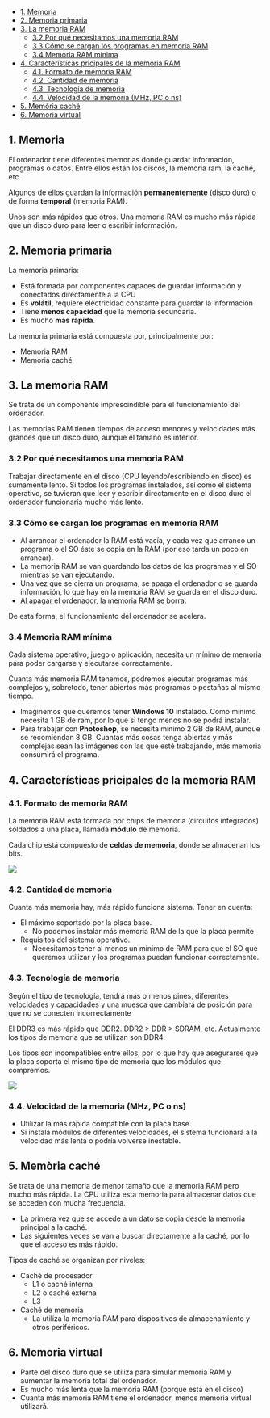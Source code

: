 
- [1. Memoria](#1-memoria)
- [2. Memoria primaria](#2-memoria-primaria)
- [3. La memoria RAM](#3-la-memoria-ram)
  - [3.2 Por qué necesitamos una memoria RAM](#32-por-qu%c3%a9-necesitamos-una-memoria-ram)
  - [3.3 Cómo se cargan los programas en memoria RAM](#33-c%c3%b3mo-se-cargan-los-programas-en-memoria-ram)
  - [3.4 Memoria RAM mínima](#34-memoria-ram-m%c3%adnima)
- [4. Características pricipales de la memoria RAM](#4-caracter%c3%adsticas-pricipales-de-la-memoria-ram)
  - [4.1. Formato de memoria RAM](#41-formato-de-memoria-ram)
  - [4.2. Cantidad de memoria](#42-cantidad-de-memoria)
  - [4.3. Tecnología de memoria](#43-tecnolog%c3%ada-de-memoria)
  - [4.4. Velocidad de la memoria (MHz, PC o ns)](#44-velocidad-de-la-memoria-mhz-pc-o-ns)
- [5. Memòria caché](#5-mem%c3%b2ria-cach%c3%a9)
- [6. Memoria virtual](#6-memoria-virtual)

## 1. Memoria

El ordenador tiene diferentes memorias donde guardar información, programas o datos. Entre ellos están los discos, la memoria ram, la caché, etc.

Algunos de ellos guardan la información **permanentemente** (disco duro) o de forma **temporal** (memoria RAM). 

Unos son más rápidos que otros. Una memoria RAM es mucho más rápida que un disco duro para leer o escribir información.

## 2. Memoria primaria

La memoria primaria:

- Está formada por componentes capaces de guardar información y conectados directamente a la CPU
- Es **volátil**, requiere electricidad constante para guardar la información
- Tiene **menos capacidad** que la memoria secundaria.
- Es mucho **más rápida**.

La memoria primaria está compuesta por, principalmente por:

- Memoria RAM
- Memoria caché

## 3. La memoria RAM

Se trata de un componente imprescindible para el funcionamiento del ordenador.

Las memorias RAM tienen tiempos de acceso menores y velocidades más grandes que un disco duro, aunque el tamaño es inferior.

### 3.2 Por qué necesitamos una memoria RAM

Trabajar directamente en el disco (CPU leyendo/escribiendo en disco) es sumamente lento. Si todos los programas instalados, así como el sistema operativo, se tuvieran que leer y escribir directamente en el disco duro el ordenador funcionaría mucho más lento.

### 3.3 Cómo se cargan los programas en memoria RAM

- Al arrancar el ordenador la RAM está vacía, y cada vez que arranco un programa o el SO éste se copia en la RAM (por eso tarda un poco en arrancar).
- La memoria RAM se van guardando los datos de los programas y el SO mientras se van ejecutando.
- Una vez que se cierra un programa, se apaga el ordenador o se guarda información, lo que hay en la memoria RAM se guarda en el disco duro.
- Al apagar el ordenador, la memoria RAM se borra.

De esta forma, el funcionamiento del ordenador se acelera.

### 3.4 Memoria RAM mínima

Cada sistema operativo, juego o aplicación, necesita un mínimo de memoria para poder cargarse y ejecutarse correctamente.  

Cuanta más memoria RAM tenemos, podremos ejecutar programas más complejos y, sobretodo, tener abiertos más programas o pestañas al mismo tiempo.

- Imaginemos que queremos tener **Windows 10** instalado. Como mínimo necesita 1 GB de ram, por lo que si tengo menos no se podrá
instalar.
- Para trabajar con **Photoshop**, se necesita mínimo 2 GB de RAM, aunque se recomiendan 8 GB. Cuantas más cosas tenga abiertas
y más complejas sean las imágenes con las que esté trabajando, más memoria consumirá el programa.

## 4. Características pricipales de la memoria RAM

### 4.1. Formato de memoria RAM

La memoria RAM está formada por chips de memoria (circuitos integrados) soldados a una placa, llamada **módulo** de memoria. 

Cada chip está compuesto de **celdas de memoria**, donde se almacenan los bits.

![](img/2019-09-14-10-34-36.png)

### 4.2. Cantidad de memoria

Cuanta más memoria hay, más rápido funciona sistema. Tener en cuenta:

- El máximo soportado por la placa base. 
  - No podemos instalar más memoria RAM de la que la placa permite
- Requisitos del sistema operativo. 
  - Necesitamos tener al menos un mínimo de RAM para que el SO que queremos utilizar y los programas puedan funcionar correctamente.

### 4.3. Tecnología de memoria

Según el tipo de tecnología, tendrá más o menos pines, diferentes velocidades y capacidades y una muesca que cambiará de posición para que no se conecten incorrectamente

El DDR3 es más rápido que DDR2. DDR2 > DDR > SDRAM, etc. Actualmente los tipos de memoria que se utilizan son DDR4.

Los tipos son incompatibles entre ellos, por lo que hay que asegurarse que la placa soporta el mismo tipo de memoria que los módulos que compremos.

![](img/2019-10-02-08-38-45.png)

### 4.4. Velocidad de la memoria (MHz, PC o ns)

- Utilizar la más rápida compatible con la placa base.
- Si instala módulos de diferentes velocidades, el sistema funcionará a la velocidad más lenta
o podría volverse inestable.

## 5. Memòria caché

Se trata de una memoria de menor tamaño que la memoria RAM pero mucho más rápida. La CPU utiliza esta memoria para almacenar datos que se acceden con mucha frecuencia.

- La primera vez que se accede a un dato se copia desde la memoria principal a la caché.
- Las siguientes veces se van a buscar directamente a la caché, por lo que el acceso es más rápido.

Tipos de caché se organizan por niveles:

- Caché de procesador
  - L1 o caché interna
  - L2 o caché externa
  - L3
- Caché de memoria
  - La utiliza la memoria RAM para dispositivos de almacenamiento y otros periféricos.

## 6. Memoria virtual

- Parte del disco duro que se utiliza para simular memoria RAM y aumentar la memoria total del ordenador.
- Es mucho más lenta que la memoria RAM (porque está en el disco)
- Cuanta más memoria RAM tiene el ordenador, menos memoria virtual utilizará.

